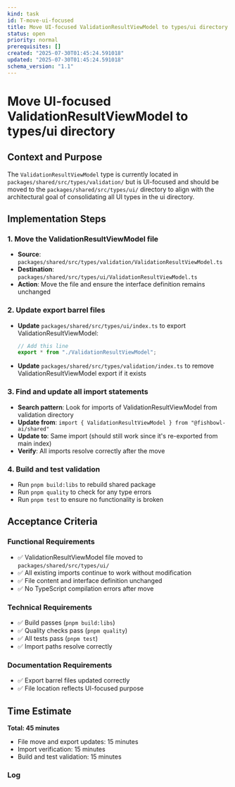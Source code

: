 ```yaml
---
kind: task
id: T-move-ui-focused
title: Move UI-focused ValidationResultViewModel to types/ui directory
status: open
priority: normal
prerequisites: []
created: "2025-07-30T01:45:24.591018"
updated: "2025-07-30T01:45:24.591018"
schema_version: "1.1"
---
```


# Move UI-focused ValidationResultViewModel to types/ui directory

## Context and Purpose

The `ValidationResultViewModel` type is currently located in `packages/shared/src/types/validation/` but is UI-focused and should be moved to the `packages/shared/src/types/ui/` directory to align with the architectural goal of consolidating all UI types in the ui directory.

## Implementation Steps

### 1. Move the ValidationResultViewModel file

- **Source**: `packages/shared/src/types/validation/ValidationResultViewModel.ts`
- **Destination**: `packages/shared/src/types/ui/ValidationResultViewModel.ts`
- **Action**: Move the file and ensure the interface definition remains unchanged

### 2. Update export barrel files

- **Update** `packages/shared/src/types/ui/index.ts` to export ValidationResultViewModel:

  ```typescript
  // Add this line
  export * from "./ValidationResultViewModel";
  ```

- **Update** `packages/shared/src/types/validation/index.ts` to remove ValidationResultViewModel export if it exists

### 3. Find and update all import statements

- **Search pattern**: Look for imports of ValidationResultViewModel from validation directory
- **Update from**: `import { ValidationResultViewModel } from "@fishbowl-ai/shared"`
- **Update to**: Same import (should still work since it's re-exported from main index)
- **Verify**: All imports resolve correctly after the move

### 4. Build and test validation

- Run `pnpm build:libs` to rebuild shared package
- Run `pnpm quality` to check for any type errors
- Run `pnpm test` to ensure no functionality is broken

## Acceptance Criteria

### Functional Requirements

- ✅ ValidationResultViewModel file moved to `packages/shared/src/types/ui/`
- ✅ All existing imports continue to work without modification
- ✅ File content and interface definition unchanged
- ✅ No TypeScript compilation errors after move

### Technical Requirements

- ✅ Build passes (`pnpm build:libs`)
- ✅ Quality checks pass (`pnpm quality`)
- ✅ All tests pass (`pnpm test`)
- ✅ Import paths resolve correctly

### Documentation Requirements

- ✅ Export barrel files updated correctly
- ✅ File location reflects UI-focused purpose

## Time Estimate

**Total: 45 minutes**

- File move and export updates: 15 minutes
- Import verification: 15 minutes
- Build and test validation: 15 minutes

### Log
